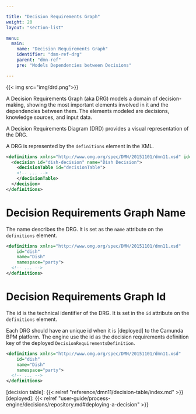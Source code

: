 ```yaml
---

title: "Decision Requirements Graph"
weight: 20
layout: "section-list"

menu:
  main:
    name: "Decision Requirements Graph"
    identifier: "dmn-ref-drg"
    parent: "dmn-ref"
    pre: "Models Dependencies between Decisions"

---
```


{{< img src="img/drd.png">}}

A Decision Requirements Graph (aka DRG) models a domain of decision-making, showing the most important elements involved in it and the dependencies
between them. The elements modeled are decisions, knowledge sources, and input data.

A Decision Requirements Diagram (DRD) provides a visual representation of the DRG.

A DRG is represented by the `definitions` element in the XML.

```xml
<definitions xmlns="http://www.omg.org/spec/DMN/20151101/dmn11.xsd" id="dish" name="Desired Dish" namespace="party">
  <decision id="dish-decision" name="Dish Decision">
    <decisionTable id="decisionTable">
    <!-- ... -->
    </decisionTable>
  </decision>
</definitions>
```

# Decision Requirements Graph Name

The name describes the DRG. It is set as the `name` attribute on the `definitions` element.


```xml
<definitions xmlns="http://www.omg.org/spec/DMN/20151101/dmn11.xsd"
    id="dish"
    name="Dish"
    namespace="party">
  <!-- ... -->
</definitions>
```

# Decision Requirements Graph Id

The id is the technical identifier of the DRG. It is set in the `id` attribute on the `definitions` element.

Each DRG should have an unique id when it is [deployed] to the Camunda BPM
platform. The engine use the id as the decision requirements definition key of the deployed
`DecisionRequirementsDefinition`.

```xml
<definitions xmlns="http://www.omg.org/spec/DMN/20151101/dmn11.xsd"
    id="dish"
    name="Dish"
    namespace="party">
  <!-- ... -->
</definitions>
```

[decision table]: {{< relref "reference/dmn11/decision-table/index.md" >}}
[deployed]: {{< relref "user-guide/process-engine/decisions/repository.md#deploying-a-decision" >}}
